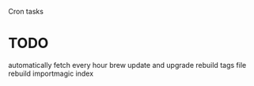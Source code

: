 Cron tasks
# TODO
automatically fetch every hour
brew update and upgrade
rebuild tags file
rebuild importmagic index

